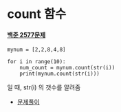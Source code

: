 count 함수
==
#### [백준 2577문제](https://www.acmicpc.net/problem/2577)

~~~
mynum = [2,2,8,4,8]

for i in range(10):
    num_count = mynum.count(str(i))
    print(mynum.count(str(i)))
~~~

일 때, str(i) 의 갯수를 알려줌

+ [문제풀이](https://hwiyong.tistory.com/148)